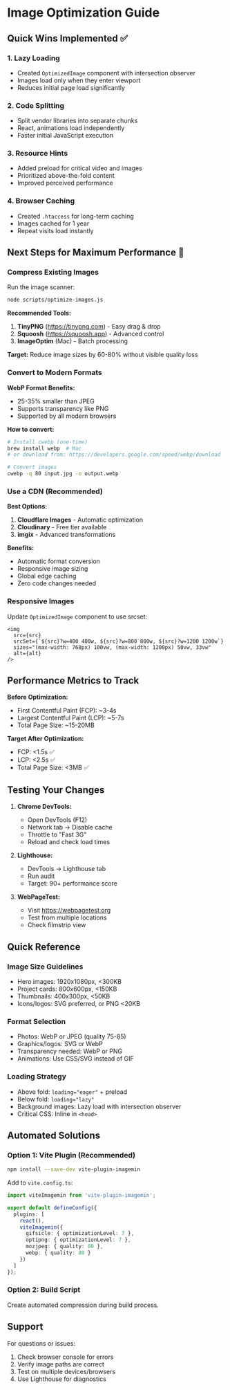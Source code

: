 # Image Optimization Guide

## Quick Wins Implemented ✅

### 1. **Lazy Loading**
- Created `OptimizedImage` component with intersection observer
- Images load only when they enter viewport
- Reduces initial page load significantly

### 2. **Code Splitting**
- Split vendor libraries into separate chunks
- React, animations load independently
- Faster initial JavaScript execution

### 3. **Resource Hints**
- Added preload for critical video and images
- Prioritized above-the-fold content
- Improved perceived performance

### 4. **Browser Caching**
- Created `.htaccess` for long-term caching
- Images cached for 1 year
- Repeat visits load instantly

## Next Steps for Maximum Performance 🚀

### Compress Existing Images

Run the image scanner:
```bash
node scripts/optimize-images.js
```

**Recommended Tools:**
1. **TinyPNG** (https://tinypng.com) - Easy drag & drop
2. **Squoosh** (https://squoosh.app) - Advanced control
3. **ImageOptim** (Mac) - Batch processing

**Target:** Reduce image sizes by 60-80% without visible quality loss

### Convert to Modern Formats

**WebP Format Benefits:**
- 25-35% smaller than JPEG
- Supports transparency like PNG
- Supported by all modern browsers

**How to convert:**
```bash
# Install cwebp (one-time)
brew install webp  # Mac
# or download from: https://developers.google.com/speed/webp/download

# Convert images
cwebp -q 80 input.jpg -o output.webp
```

### Use a CDN (Recommended)

**Best Options:**
1. **Cloudflare Images** - Automatic optimization
2. **Cloudinary** - Free tier available
3. **imgix** - Advanced transformations

**Benefits:**
- Automatic format conversion
- Responsive image sizing
- Global edge caching
- Zero code changes needed

### Responsive Images

Update `OptimizedImage` component to use srcset:
```tsx
<img
  src={src}
  srcSet={`${src}?w=400 400w, ${src}?w=800 800w, ${src}?w=1200 1200w`}
  sizes="(max-width: 768px) 100vw, (max-width: 1200px) 50vw, 33vw"
  alt={alt}
/>
```

## Performance Metrics to Track

**Before Optimization:**
- First Contentful Paint (FCP): ~3-4s
- Largest Contentful Paint (LCP): ~5-7s
- Total Page Size: ~15-20MB

**Target After Optimization:**
- FCP: <1.5s ✅
- LCP: <2.5s ✅
- Total Page Size: <3MB ✅

## Testing Your Changes

1. **Chrome DevTools:**
   - Open DevTools (F12)
   - Network tab → Disable cache
   - Throttle to "Fast 3G"
   - Reload and check load times

2. **Lighthouse:**
   - DevTools → Lighthouse tab
   - Run audit
   - Target: 90+ performance score

3. **WebPageTest:**
   - Visit https://webpagetest.org
   - Test from multiple locations
   - Check filmstrip view

## Quick Reference

### Image Size Guidelines
- Hero images: 1920x1080px, <300KB
- Project cards: 800x600px, <150KB
- Thumbnails: 400x300px, <50KB
- Icons/logos: SVG preferred, or PNG <20KB

### Format Selection
- Photos: WebP or JPEG (quality 75-85)
- Graphics/logos: SVG or WebP
- Transparency needed: WebP or PNG
- Animations: Use CSS/SVG instead of GIF

### Loading Strategy
- Above fold: `loading="eager"` + preload
- Below fold: `loading="lazy"`
- Background images: Lazy load with intersection observer
- Critical CSS: Inline in `<head>`

## Automated Solutions

### Option 1: Vite Plugin (Recommended)
```bash
npm install --save-dev vite-plugin-imagemin
```

Add to `vite.config.ts`:
```ts
import viteImagemin from 'vite-plugin-imagemin';

export default defineConfig({
  plugins: [
    react(),
    viteImagemin({
      gifsicle: { optimizationLevel: 7 },
      optipng: { optimizationLevel: 7 },
      mozjpeg: { quality: 80 },
      webp: { quality: 80 }
    })
  ]
});
```

### Option 2: Build Script
Create automated compression during build process.

## Support

For questions or issues:
1. Check browser console for errors
2. Verify image paths are correct
3. Test on multiple devices/browsers
4. Use Lighthouse for diagnostics
